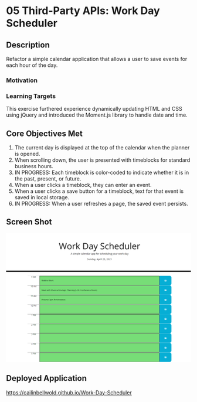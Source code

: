 # 05 Third-Party APIs: Work Day Scheduler

## Description

Refactor a simple calendar application that allows a user to save events for each hour of the day.

### Motivation

### Learning Targets
This exercise furthered experience dynamically updating HTML and CSS using jQuery and introduced the Moment.js library to handle date and time.

## Core Objectives Met

1. The current day is displayed at the top of the calendar when the planner is opened.
2. When scrolling down, the user is presented with timeblocks for standard business hours.
3. IN PROGRESS: Each timeblock is color-coded to indicate whether it is in the past, present, or future.
4. When a user clicks a timeblock, they can enter an event.
5. When a user clicks a save button for a timeblock, text for that event is saved in local storage.
6. IN PROGRESS: When a user refreshes a page, the saved event persists. 

## Screen Shot

![My work day scheduler, including date, timeblocks, and save-buttons.](./images/Work-Day-Scheduler-Screenshot01.png)

## Deployed Application

https://cailinbellwold.github.io/Work-Day-Scheduler
#

